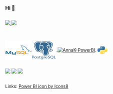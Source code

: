 ### Hi 👋

<!--
**annakcmaciel/annakcmaciel** is a ✨ _special_ ✨ repository because its `README.md` (this file) appears on your GitHub profile.

Here are some ideas to get you started:

- 🔭 I’m currently working on ...
- 🌱 I’m currently learning ...
- 👯 I’m looking to collaborate on ...
- 🤔 I’m looking for help with ...
- 💬 Ask me about ...
- 📫 How to reach me: ...
- 😄 Pronouns: ...
- ⚡ Fun fact: ...
-->
## 
 <div>
  <a href="https://github.com/annakcmaciel">

  <img height="220em" src="https://github-readme-stats.vercel.app/api?username=annakcmaciel&show_icons=true&theme=radical&include_all_commits=true&count_private=true"/>
  <img right="160em" src="https://github-readme-stats.vercel.app/api/top-langs/?username=annakcmaciel&layout=compact&langs_count=7&theme=radical"/>
</div>

## 

<div style="display: inline_block"><br>
  <img align="center" alt="AnnaK-Mysql" height="60" width="80" src="https://raw.githubusercontent.com/devicons/devicon/master/icons/mysql/mysql-original-wordmark.svg">
  <img align="center" alt="AnnaK-Post" height="60" width="80" src="https://raw.githubusercontent.com/devicons/devicon/master/icons/postgresql/postgresql-plain-wordmark.svg">
  <img align="center" alt="AnnaK-PowerBI" height="40" width="40" src="https://img.icons8.com/color/48/000000/power-bi.png"/>
  <img align="center" alt="AnnaK-Python" height="30" width="40" src="https://raw.githubusercontent.com/devicons/devicon/master/icons/python/python-original.svg">
    
 ##

 <div> 
  <a href="https://instagram.com/annakmaciel" target="_blank"><img src="https://img.shields.io/badge/-Instagram-%23E4405F?style=for-the-badge&logo=instagram&logoColor=white" target="_blank"></a>
  <a href = "mailto:annakmaciel@gmail.com"><img src="https://img.shields.io/badge/-Gmail-%23333?style=for-the-badge&logo=gmail&logoColor=white" target="_blank"></a>
  <a href="https://www.linkedin.com/in/annakmaciel" target="_blank"><img src="https://img.shields.io/badge/-LinkedIn-%230077B5?style=for-the-badge&logo=linkedin&logoColor=white" target="_blank"></a> 
 
</div>

##
##
##

Links: <a href="https://icons8.com/icon/03aYi0fY0D9X/power-bi">Power BI icon by Icons8</a>
